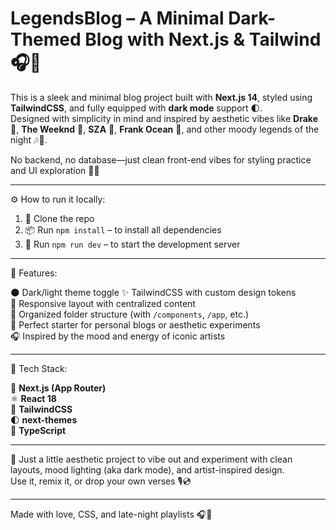 # LegendsBlog – A Minimal Dark-Themed Blog with Next.js & Tailwind 🎧🌌

This is a sleek and minimal blog project built with **Next.js 14**, styled using **TailwindCSS**, and fully equipped with **dark mode** support 🌓.  
Designed with simplicity in mind and inspired by aesthetic vibes like **Drake** 🦉, **The Weeknd** 🌃, **SZA** 🌸, **Frank Ocean** 🌊, and other moody legends of the night 🎶🌙.

No backend, no database—just clean front-end vibes for styling practice and UI exploration 🎨🧠

---

⚙️ How to run it locally:

1. 🧱 Clone the repo  
2. 📦 Run `npm install` – to install all dependencies  
3. 🚀 Run `npm run dev` – to start the development server  

---

🎨 Features:

🌑 Dark/light theme toggle 
✨ TailwindCSS with custom design tokens  
📱 Responsive layout with centralized content  
🧠 Organized folder structure (with `/components`, `/app`, etc.)  
🧪 Perfect starter for personal blogs or aesthetic experiments  
🎧 Inspired by the mood and energy of iconic artists  

---

📌 Tech Stack:

🧭 **Next.js (App Router)**  
⚛️ **React 18**  
💨 **TailwindCSS**  
🌓 **next-themes**  
🔡 **TypeScript**  

---

🌌 Just a little aesthetic project to vibe out and experiment with clean layouts, mood lighting (aka dark mode), and artist-inspired design.  
Use it, remix it, or drop your own verses 🎙️💿

---

Made with love, CSS, and late-night playlists 🎧🌙

